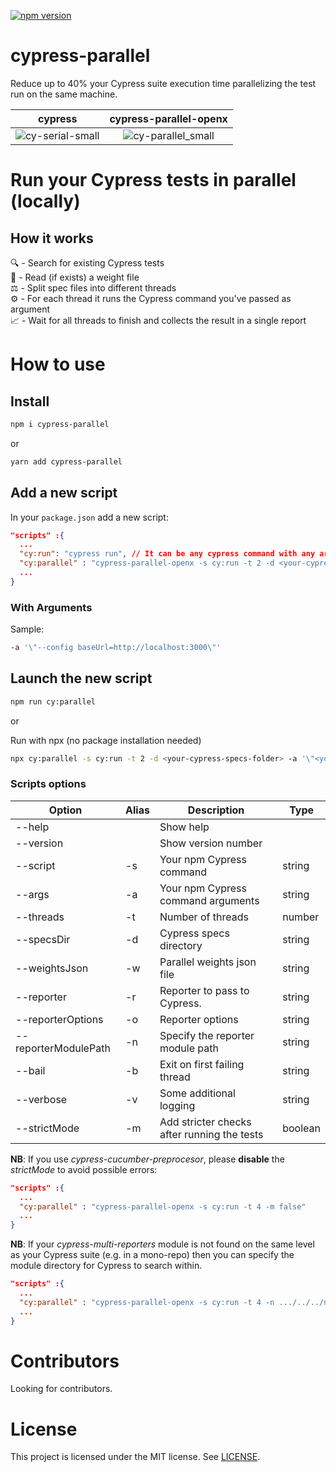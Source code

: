 [![npm version](https://badge.fury.io/js/cypress-parallel.svg)](https://badge.fury.io/js/cypress-parallel)

# cypress-parallel

Reduce up to 40% your Cypress suite execution time parallelizing the test run on the same machine.

|                                                          cypress                                                          |                                                   cypress-parallel-openx                                                    |
| :-----------------------------------------------------------------------------------------------------------------------: | :-------------------------------------------------------------------------------------------------------------------------: |
| ![cy-serial-small](https://user-images.githubusercontent.com/38537547/114301114-92600a80-9ac3-11eb-9166-e95ae9cd5178.gif) | ![cy-parallel_small](https://user-images.githubusercontent.com/38537547/114301127-9db33600-9ac3-11eb-9bfc-c2096023bba7.gif) |

# Run your Cypress tests in parallel (locally)

## How it works

🔍 - Search for existing Cypress tests\
📄 - Read (if exists) a weight file\
⚖️ - Split spec files into different threads\
⚙️ - For each thread it runs the Cypress command you've passed as argument\
📈 - Wait for all threads to finish and collects the result in a single report

# How to use

## Install

```sh
npm i cypress-parallel
```

or

```sh
yarn add cypress-parallel
```

## Add a new script

In your `package.json` add a new script:

```json
"scripts" :{
  ...
  "cy:run": "cypress run", // It can be any cypress command with any argument
  "cy:parallel" : "cypress-parallel-openx -s cy:run -t 2 -d <your-cypress-specs-folder> -a '\"<your-cypress-cmd-args>\"'"
  ...
}
```

### With Arguments

Sample:

```sh
-a '\"--config baseUrl=http://localhost:3000\"'
```

## Launch the new script

```sh
npm run cy:parallel
```

or 

Run with npx (no package installation needed)

```sh
npx cy:parallel -s cy:run -t 2 -d <your-cypress-specs-folder> -a '\"<your-cypress-cmd-args>\"'
```

### Scripts options

| Option               | Alias | Description                                 | Type    |
| -------------------- | ----- | ------------------------------------------- | ------- |
| --help               |       | Show help                                   |         |
| --version            |       | Show version number                         |         |
| --script             | -s    | Your npm Cypress command                    | string  |
| --args               | -a    | Your npm Cypress command arguments          | string  |
| --threads            | -t    | Number of threads                           | number  |
| --specsDir           | -d    | Cypress specs directory                     | string  |
| --weightsJson        | -w    | Parallel weights json file                  | string  |
| --reporter           | -r    | Reporter to pass to Cypress.                | string  |
| --reporterOptions    | -o    | Reporter options                            | string  |
| --reporterModulePath | -n    | Specify the reporter module path            | string  |
| --bail               | -b    | Exit on first failing thread                | string  |
| --verbose            | -v    | Some additional logging                     | string  |
| --strictMode         | -m    | Add stricter checks after running the tests | boolean |

**NB**: If you use *cypress-cucumber-preprocesor*, please **disable** the *strictMode* to avoid possible errors:

```json
"scripts" :{
  ...
  "cy:parallel" : "cypress-parallel-openx -s cy:run -t 4 -m false"
  ...
}
```

**NB**: If your *cypress-multi-reporters* module is not found on the same level as your Cypress suite (e.g. in a mono-repo) then you can specify the module directory for Cypress to search within.

```json
"scripts" :{
  ...
  "cy:parallel" : "cypress-parallel-openx -s cy:run -t 4 -n .../../../node_modules/cypress-multi-reporters"
  ...
}
```

# Contributors

Looking for contributors.

# License

This project is licensed under the MIT license. See [LICENSE](LICENSE).
